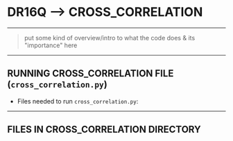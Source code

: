 # DR16Q --> CROSS_CORRELATION

------------------------------------------------------------------------------------------------------------------------------------------------------------------------------------------------------

> put some kind of overview/intro to what the code does & its "importance" here

------------------------------------------------------------------------------------------------------------------------------------------------------------------------------------------------------
## RUNNING CROSS_CORRELATION FILE (`cross_correlation.py`)

- Files needed to run `cross_correlation.py`: 

------------------------------------------------------------------------------------------------------------------------------------------------------------------------------------------------------
## FILES IN CROSS_CORRELATION DIRECTORY